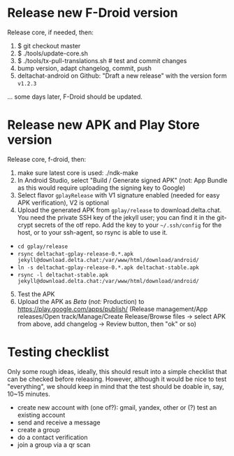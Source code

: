 # Release new F-Droid version

Release core, if needed, then:

1. $ git checkout master
2. $ ./tools/update-core.sh
3. $ ./tools/tx-pull-translations.sh  # test and commit changes
4. bump version, adapt changelog, commit, push
5. deltachat-android on Github: "Draft a new release" with the version form `v1.2.3`

... some days later, F-Droid should be updated.


# Release new APK and Play Store version

Release core, f-droid, then:

1. make sure latest core is used: ./ndk-make
2. In Android Studio, select "Build / Generate signed APK"
   (not: App Bundle as this would require uploading the signing key to Google)
3. Select flavor `gplayRelease` with V1 signature enabled
   (needed for easy APK verification), V2 is optional
4. Upload the generated APK from `gplay/release` to download.delta.chat. 
   You need the private SSH key of the jekyll user; you can find it in the git-crypt secrets of the otf repo.
   Add the key to your `~/.ssh/config` for the host, or to your ssh-agent, so rsync is able to use it.
  - `cd gplay/release`
  - `rsync deltachat-gplay-release-0.*.apk jekyll@download.delta.chat:/var/www/html/download/android/`
  - `ln -s deltachat-gplay-release-0.*.apk deltachat-stable.apk`
  - `rsync -l deltachat-stable.apk jekyll@download.delta.chat:/var/www/html/download/android/`
5. Test the APK
6. Upload the APK as _Beta_ (_not:_ Production) to https://play.google.com/apps/publish/
   (Release management/App releases/Open track/Manage/Create Release/Browse files ->
   select APK from above, add changelog -> Review button, then "ok" or so)

# Testing checklist

Only some rough ideas, ideally, this should result into a simple checklist
that can be checked before releasing.
However, although it would be nice to test "everything", we should keep in mind
that the test should be doable in, say, 10~15 minutes.
- create new account with (one of?): gmail, yandex, other
  or (?) test an existing account
- send and receive a message
- create a group
- do a contact verification
- join a group via a qr scan
